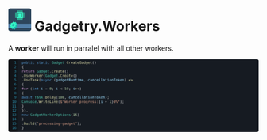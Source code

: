 # ![Project icon](https://raw.githubusercontent.com/Fydar/Gadgetry/main/src/Gadgetry.Workers/icon@46x46.png) Gadgetry.Workers

A **worker** will run in parralel with all other workers.

![A gadget that utilises workers to execute 16 counters in parallel.](https://raw.githubusercontent.com/Fydar/Gadgetry/main/img/worker.svg)
